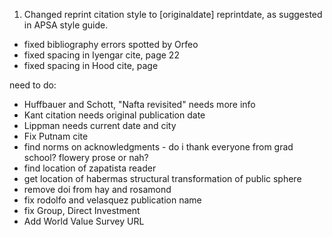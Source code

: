 1. Changed reprint citation style to [originaldate] reprintdate, as suggested in APSA style guide.


- fixed bibliography errors spotted by Orfeo
- fixed spacing in Iyengar cite, page 22
- fixed spacing in Hood cite, page

need to do:
- Huffbauer and Schott, "Nafta revisited" needs more info
- Kant citation needs original publication date
- Lippman needs current date and city
- Fix Putnam cite
- find norms on acknowledgments - do i thank everyone from grad school? flowery prose or nah?
- find location of zapatista reader
- get location of habermas structural transformation of public sphere
- remove doi from hay and rosamond
- fix rodolfo and velasquez publication name
- fix Group, Direct Investment
- Add World Value Survey URL